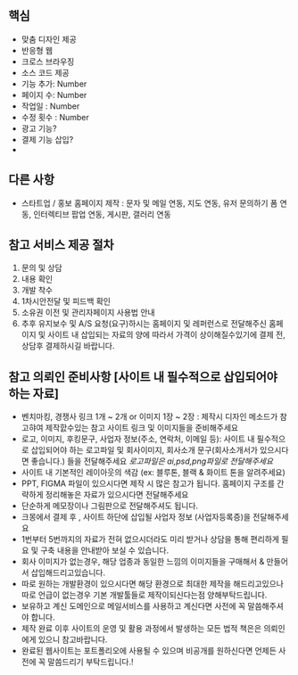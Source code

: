 ## 핵심
- 맞춤 디자인 제공
- 반응형 웹
- 크로스 브라우징
- 소스 코드 제공
- 기능 추가: Number
- 페이지 수: Number
- 작업일 : Number
- 수정 횟수 : Number
- 광고 기능?
- 결제 기능 삽입?
- 

## 다른 사항
- 스타트업 / 홍보 홈페이지 제작 : 문자 및 메일 연동, 지도 연동, 유저 문의하기 폼 연동, 인터렉티브 팝업 연동, 게시판, 갤러리 연동

## 참고 서비스 제공 절차
1. 문의 및 상담
2. 내용 확인
3. 개발 착수
4. 1차시안전달 및 피드백 확인
5. 소유권 이전 및 관리자페이지 사용법 안내
6. 추후 유지보수 및 A/S
요청(요구)하시는 홈페이지 및 레퍼런스로 전달해주신 홈페이지 및 사이트 내 삽입되는 자료의 양에 따라서 가격이 상이해질수있기에 결제 전, 상담후 결제하시길 바랍니다.

## 참고 의뢰인 준비사항 \[사이트 내 필수적으로 삽입되어야 하는 자료]
- 벤치마킹, 경쟁사 링크 1개 ~ 2개 or 이미지 1장 ~ 2장 : 제작시 디자인 메소드가 참고햐여 제작핤수있는 참고 사이트 링크 및 이미지들을 준비해주세요
- 로고, 이미지, 후킹문구, 사업자 정보(주소, 연락처, 이메일 등): 사이트 내 필수적으로 삽입되어야 하는 로고파일 및 회사이미지, 회사소개 문구(회사소개서가 있으시다면 좋습니다.) 들을 전달해주세요 *로고파일은 ai,psd,png파일로 전달해주세요*
- 사이트 내 기본적인 레이아웃의 색감 (ex: 블루톤, 블랙 & 화이트 톤을 알려주세요)
- PPT, FIGMA 파일이 있으시다면 제작 시 많은 참고가 됩니다. 홈페이지 구조를 간략하게 정리해놓은 자료가 있으시다면 전달해주세요
- 단순하게 메모장이나 그림판으로 전달해주셔도 됩니다.
- 크몽에서 결제 후 , 사이트 하단에 삽입될 사업자 정보 (사업자등록증)을 전달해주세요
- 1번부터 5번까지의 자료가 전혀 없으시더라도 미리 받거나 상담을 통해 편리하게 필요 및 구축 내용을 안내받아 보실 수 있습니다.
- 회사 이미지가 없는경우, 해당 업종과 동일한 느낌의 이미지들을 구매해서 & 만들어서 삽입해드리고있습니다.
- 따로 원하는 개발환경이 있으시다면 해당 환경으로 최대한 제작을 해드리고있으나 따로 언급이 없는경우 기본 개발툴들로 제작이되신다는점 양해부탁드립니다.
- 보유하고 계신 도메인으로 메일서비스를 사용하고 계신다면 사전에 꼭 말씀해주셔야 합니다.
- 제작 완료 이후 사이트의 운영 및 활용 과정에서 발생하는 모든 법적 책은은 의뢰인에게 있으니 참고바랍니다.
- 완료된 웹사이트는 포트폴리오에 사용될 수 있으며 비공개를 원하신다면 언제든 사전에 꼭 말씀드리기 부탁드립니다.!